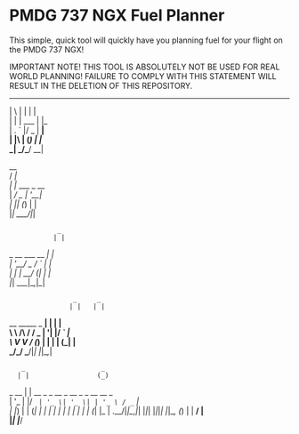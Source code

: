 PMDG 737 NGX Fuel Planner
===================

This simple, quick tool will quickly have you planning fuel for your flight on the PMDG 737 NGX!

IMPORTANT NOTE! THIS TOOL IS ABSOLUTELY NOT BE USED FOR REAL WORLD PLANNING! FAILURE TO COMPLY WITH THIS STATEMENT WILL RESULT IN THE DELETION OF THIS REPOSITORY.

 _   _       _                             
| \ | |     | |                            
|  \| | ___ | |_                           
| . ` |/ _ \| __|                          
| |\  | (_) | |_                           
\_| \_/\___/ \__|                          
                                           
                                           
  __                                       
 / _|                                      
| |_ ___  _ __                             
|  _/ _ \| '__|                            
| || (_) | |                               
|_| \___/|_|                               
                                           
                                           
                _                          
               | |                         
 _ __ ___  __ _| |                         
| '__/ _ \/ _` | |                         
| | |  __/ (_| | |                         
|_|  \___|\__,_|_|                         
                                           
                                           
                    _     _                
                   | |   | |               
__      _____  _ __| | __| |               
\ \ /\ / / _ \| '__| |/ _` |               
 \ V  V / (_) | |  | | (_| |               
  \_/\_/ \___/|_|  |_|\__,_|               
                                           
                                           
       _                   _               
      | |                 (_)              
 _ __ | | __ _ _ __  _ __  _ _ __   __ _   
| '_ \| |/ _` | '_ \| '_ \| | '_ \ / _` |  
| |_) | | (_| | | | | | | | | | | | (_| |_ 
| .__/|_|\__,_|_| |_|_| |_|_|_| |_|\__, (_)
| |                                 __/ |  
|_|                                |___/   
